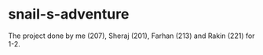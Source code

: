 # snail-s-adventure

The project done by me (207), Sheraj (201), Farhan (213) and Rakin (221) for 1-2.
